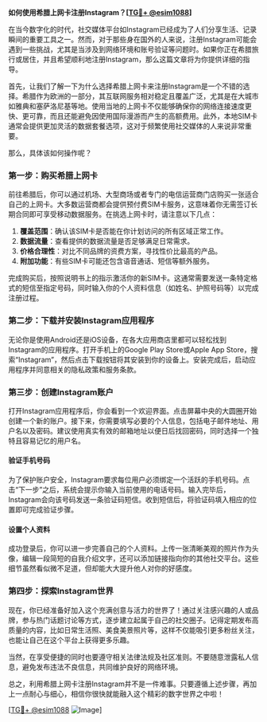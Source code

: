 **如何使用希腊上网卡注册Instagram？[[TG💪+ @esim1088](https://t.me/s/esim1088)]**

在当今数字化的时代，社交媒体平台如Instagram已经成为了人们分享生活、记录瞬间的重要工具之一。然而，对于那些身在国外的人来说，注册Instagram可能会遇到一些挑战，尤其是当涉及到网络环境和账号验证等问题时。如果你正在希腊旅行或居住，并且希望顺利地注册Instagram，那么这篇文章将为你提供详细的指导。

首先，让我们了解一下为什么选择希腊上网卡来注册Instagram是一个不错的选择。希腊作为欧洲的一部分，其互联网服务相对稳定且覆盖广泛，尤其是在大城市如雅典和塞萨洛尼基等地。使用当地的上网卡不仅能够确保你的网络连接速度更快、更可靠，而且还能避免因使用国际漫游而产生的高额费用。此外，本地SIM卡通常会提供更加灵活的数据套餐选项，这对于频繁使用社交媒体的人来说非常重要。

那么，具体该如何操作呢？

### 第一步：购买希腊上网卡

前往希腊后，你可以通过机场、大型商场或者专门的电信运营商门店购买一张适合自己的上网卡。大多数运营商都会提供预付费SIM卡服务，这意味着你无需签订长期合同即可享受移动数据服务。在挑选上网卡时，请注意以下几点：

1. **覆盖范围**：确认该SIM卡是否能在你计划访问的所有区域正常工作。
2. **数据流量**：查看提供的数据流量是否足够满足日常需求。
3. **价格合理性**：对比不同品牌的资费方案，寻找性价比最高的产品。
4. **附加功能**：有些SIM卡可能还包含语音通话、短信等额外服务。

完成购买后，按照说明书上的指示激活你的新SIM卡。这通常需要发送一条特定格式的短信至指定号码，同时输入你的个人资料信息（如姓名、护照号码等）以完成注册过程。

### 第二步：下载并安装Instagram应用程序

无论你是使用Android还是iOS设备，在各大应用商店里都可以轻松找到Instagram的应用程序。打开手机上的Google Play Store或Apple App Store，搜索“Instagram”，然后点击下载按钮将其安装到你的设备上。安装完成后，启动应用程序并同意相关的隐私政策和服务条款。

### 第三步：创建Instagram账户

打开Instagram应用程序后，你会看到一个欢迎界面。点击屏幕中央的大圆圈开始创建一个新的账户。接下来，你需要填写必要的个人信息，包括电子邮件地址、用户名以及密码。建议使用真实有效的邮箱地址以便日后找回密码，同时选择一个独特且容易记忆的用户名。

#### 验证手机号码

为了保护账户安全，Instagram要求每位用户必须绑定一个活跃的手机号码。点击“下一步”之后，系统会提示你输入当前使用的电话号码。输入完毕后，Instagram会向该号码发送一条验证码短信。收到短信后，将验证码填入相应的位置即可完成验证步骤。

#### 设置个人资料

成功登录后，你可以进一步完善自己的个人资料。上传一张清晰美观的照片作为头像，编辑一段简短的自我介绍文字，还可以添加链接指向你的其他社交平台。这些细节虽然看似微不足道，但却能大大提升他人对你的好感度。

### 第四步：探索Instagram世界

现在，你已经准备好加入这个充满创意与活力的世界了！通过关注感兴趣的人或品牌，参与热门话题讨论等方式，逐步建立起属于自己的社交圈子。记得定期发布高质量的内容，比如日常生活照、美食美景照片等，这样不仅能吸引更多粉丝关注，也能让自己在这个平台上获得更多乐趣。

当然，在享受便捷的同时也要遵守相关法律法规及社区准则。不要随意泄露私人信息，避免发布违法不良信息，共同维护良好的网络环境。

总之，利用希腊上网卡注册Instagram并不是一件难事。只要遵循上述步骤，再加上一点耐心与细心，相信你很快就能融入这个精彩的数字世界之中啦！

[[TG💪+ @esim1088](https://t.me/s/esim1088) ![Image](https://i.postimg.cc/4NQfJmqS/Snipaste-2025-05-13-00-14-12.png)]